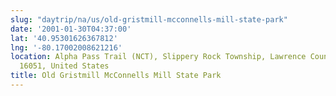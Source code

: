 ```yaml
---
slug: "daytrip/na/us/old-gristmill-mcconnells-mill-state-park"
date: '2001-01-30T04:37:00'
lat: '40.95301626367812'
lng: '-80.17002008621216'
location: Alpha Pass Trail (NCT), Slippery Rock Township, Lawrence County, Pennsylvania,
  16051, United States
title: Old Gristmill McConnells Mill State Park
---
```



